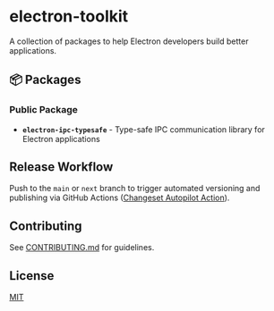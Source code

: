 # electron-toolkit

A collection of packages to help Electron developers build better applications.

## 📦 Packages

### Public Package

- **`electron-ipc-typesafe`** - Type-safe IPC communication library for Electron applications

## Release Workflow

Push to the `main` or `next` branch to trigger automated versioning and publishing via GitHub Actions ([Changeset Autopilot Action](https://github.com/pixpilot/changesets-autopilot)).

## Contributing

See [CONTRIBUTING.md](CONTRIBUTING.md) for guidelines.

## License

[MIT](LICENSE)
